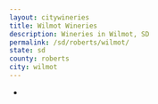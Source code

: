 ```yaml
---
layout: citywineries
title: Wilmot Wineries
description: Wineries in Wilmot, SD
permalink: /sd/roberts/wilmot/
state: sd
county: roberts
city: wilmot
---
```

-
